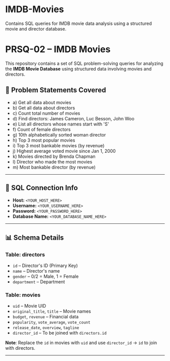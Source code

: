 # IMDB-Movies
Contains SQL queries for IMDB movie data analysis using a structured movie and director database.
# PRSQ-02 – IMDB Movies

This repository contains a set of SQL problem-solving queries for analyzing the **IMDB Movie Database** using structured data involving movies and directors.

## 🧾 Problem Statements Covered

- a) Get all data about movies  
- b) Get all data about directors  
- c) Count total number of movies  
- d) Find directors: James Cameron, Luc Besson, John Woo  
- e) List all directors whose names start with 'S'  
- f) Count of female directors  
- g) 10th alphabetically sorted woman director  
- h) Top 3 most popular movies  
- i) Top 3 most bankable movies (by revenue)  
- j) Highest average voted movie since Jan 1, 2000  
- k) Movies directed by Brenda Chapman  
- l) Director who made the most movies  
- m) Most bankable director (by revenue)

---

## 🔗 SQL Connection Info

- **Host:** `<YOUR_HOST_HERE>`
- **Username:** `<YOUR_USERNAME_HERE>`
- **Password:** `<YOUR_PASSWORD_HERE>`
- **Database Name:** `<YOUR_DATABASE_NAME_HERE>`
  



---

## 📊 Schema Details

### **Table: directors**
- `id` – Director's ID (Primary Key)  
- `name` – Director's name  
- `gender` – 0/2 = Male, 1 = Female  
- `department` – Department  

### **Table: movies**
- `uid` – Movie UID  
- `original_title`, `title` – Movie names  
- `budget`, `revenue` – Financial data  
- `popularity`, `vote_average`, `vote_count`  
- `release_date`, `overview`, `tagline`  
- `director_id` – To be joined with `directors.id`

**Note**: Replace the `id` in movies with `uid` and use `director_id` → `id` to join with directors.

---

